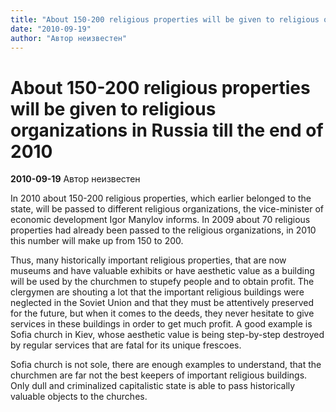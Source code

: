 ```yaml
---
title: "About 150-200 religious properties will be given to religious organizations in Russia till the end of 2010"
date: "2010-09-19"
author: "Автор неизвестен"
---
```


# About 150-200 religious properties will be given to religious organizations in Russia till the end of 2010

**2010-09-19** Автор неизвестен

In 2010 about 150-200 religious properties, which earlier belonged to the state, will be passed to different religious organizations, the vice-minister of economic development Igor Manylov informs. In 2009 about 70 religious properties had already been passed to the religious organizations, in 2010 this number will make up from 150 to 200.

Thus, many historically important religious properties, that are now museums and have valuable exhibits or have aesthetic value as a building will be used by the churchmen to stupefy people and to obtain profit. The clergymen are shouting a lot that the important religious buildings were neglected in the Soviet Union and that they must be attentively preserved for the future, but when it comes to the deeds, they never hesitate to give services in these buildings in order to get much profit. A good example is Sofia church in Kiev, whose aesthetic value is being step-by-step destroyed by regular services that are fatal for its unique frescoes.

Sofia church is not sole, there are enough examples to understand, that the churchmen are far not the best keepers of important religious buildings. Only dull and criminalized capitalistic state is able to pass historically valuable objects to the churches.